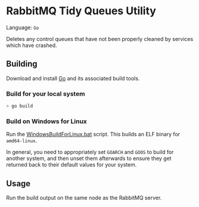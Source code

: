 # RabbitMQ Tidy Queues Utility

Language: `Go`

Deletes any control queues that have not been properly cleaned by services which have crashed.

## Building

Download and install [Go](https://golang.org/dl/) and its associated build tools.

### Build for your local system

```bash
> go build
```

### Build on Windows for Linux

Run the [WindowsBuildForLinux.bat](./WindowsBuildForLinux.bat) script. This builds an ELF binary for `amd64-linux`.

In general, you need to appropriately set `GOARCH` and `GOOS` to build for another system, and then unset them afterwards to ensure they get returned back to their default values for your system.

## Usage

Run the build output on the same node as the RabbitMQ server.
